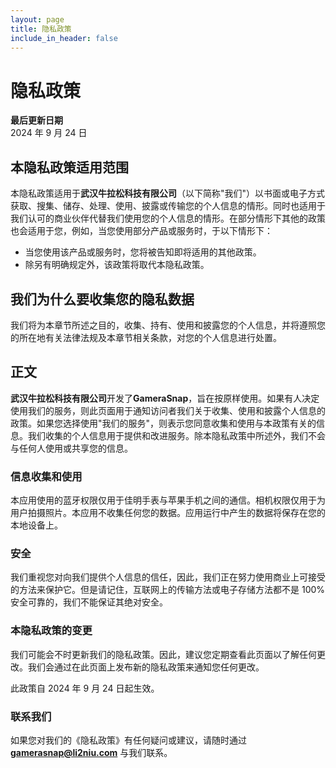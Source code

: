 ```yaml
---
layout: page
title: 隐私政策
include_in_header: false
---
```


# 隐私政策

**最后更新日期**  
2024 年 9 月 24 日

## 本隐私政策适用范围

本隐私政策适用于**武汉牛拉松科技有限公司**（以下简称"我们"）以书面或电子方式获取、搜集、储存、处理、使用、披露或传输您的个人信息的情形。同时也适用于我们认可的商业伙伴代替我们使用您的个人信息的情形。在部分情形下其他的政策也会适用于您，例如，当您使用部分产品或服务时，于以下情形下：

- 当您使用该产品或服务时，您将被告知即将适用的其他政策。
- 除另有明确规定外，该政策将取代本隐私政策。

## 我们为什么要收集您的隐私数据

我们将为本章节所述之目的，收集、持有、使用和披露您的个人信息，并将遵照您的所在地有关法律法规及本章节相关条款，对您的个人信息进行处置。

## 正文

**武汉牛拉松科技有限公司**开发了**GameraSnap**，旨在按原样使用。如果有人决定使用我们的服务，则此页面用于通知访问者我们关于收集、使用和披露个人信息的政策。如果您选择使用"我们的服务"，则表示您同意收集和使用与本政策有关的信息。我们收集的个人信息用于提供和改进服务。除本隐私政策中所述外，我们不会与任何人使用或共享您的信息。

### 信息收集和使用

本应用使用的蓝牙权限仅用于佳明手表与苹果手机之间的通信。相机权限仅用于为用户拍摄照片。本应用不收集任何您的数据。应用运行中产生的数据将保存在您的本地设备上。

### 安全

我们重视您对向我们提供个人信息的信任，因此，我们正在努力使用商业上可接受的方法来保护它。但是请记住，互联网上的传输方法或电子存储方法都不是 100%安全可靠的，我们不能保证其绝对安全。

### 本隐私政策的变更

我们可能会不时更新我们的隐私政策。因此，建议您定期查看此页面以了解任何更改。我们会通过在此页面上发布新的隐私政策来通知您任何更改。

此政策自 2024 年 9 月 24 日起生效。

### 联系我们

如果您对我们的《隐私政策》有任何疑问或建议，请随时通过 **gamerasnap@li2niu.com** 与我们联系。
